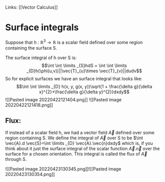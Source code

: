 Links: [[Vector Calculus]]

# Surface integrals
Suppose that h : $\mathbb{R}^{3} \rightarrow \mathbb{R}$ is a scalar field defined over some region containing the surface S.

The surface integral of h over S is: $$\int \int \limits _{S}hdS = \int \int \limits _{D}h(\phi(u,v))||\vec{T}_{u}\times \vec{T}_{v}||dudv$$
So for explicit surfaces we have an surface integral that looks like: $$\int \int \limits _{D} h(x, y, g(x, y))\sqrt{1 + \frac{\delta g}{\delta x}^{2}+\frac{\delta g}{\delta y}^{2}}dxdy$$
![[Pasted image 20220422121404.png]]
![[Pasted image 20220422121418.png]]


## Flux:
If instead of a scalar field h, we had a vector field $\vec{A}$ defined over some region containing S. We define the integral of $\vec{A}$ over S to be $\int \vec{A}.d \vec{S}=\int \limits _{D} \vec{A}.\vec{n}dxdy$
which is, if you think about it just the surface integral of the scalar function $\vec{A}. \vec{n}$ over the surface for a chosen orientation. This integral is called the flux of $\vec{A}$ through S.

![[Pasted image 20220423130345.png]]![[Pasted image 20220423130354.png]]